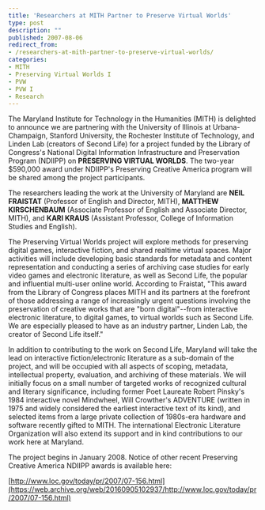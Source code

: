 ```yaml
---
title: 'Researchers at MITH Partner to Preserve Virtual Worlds'
type: post
description: ""
published: 2007-08-06
redirect_from: 
- /researchers-at-mith-partner-to-preserve-virtual-worlds/
categories:
- MITH
- Preserving Virtual Worlds I
- PVW
- PVW I
- Research
---
```

The Maryland Institute for Technology in the Humanities (MITH) is delighted to announce we are partnering with the University of Illinois at Urbana-Champaign, Stanford University, the Rochester Institute of Technology, and Linden Lab (creators of Second Life) for a project funded by the Library of Congress's National Digital Information Infrastructure and Preservation Program (NDIIPP) on **PRESERVING VIRTUAL WORLDS**. The two-year \$590,000 award under NDIIPP's Preserving Creative America program will be shared among the project participants.

The researchers leading the work at the University of Maryland are **NEIL FRAISTAT** (Professor of English and Director, MITH), **MATTHEW KIRSCHENBAUM** (Associate Professor of English and Associate Director, MITH), and **KARI KRAUS** (Assistant Professor, College of Information Studies and English).

The Preserving Virtual Worlds project will explore methods for preserving digital games, interactive fiction, and shared realtime virtual spaces. Major activities will include developing basic standards for metadata and content representation and conducting a series of archiving case studies for early video games and electronic literature, as well as Second Life, the popular and influential multi-user online world. According to Fraistat, "This award from the Library of Congress places MITH and its partners at the forefront of those addressing a range of increasingly urgent questions involving the preservation of creative works that are "born digital"--from interactive electronic literature, to digital games, to virtual worlds such as Second Life. We are especially pleased to have as an industry partner, Linden Lab, the creator of Second Life itself."

In addition to contributing to the work on Second Life, Maryland will take the lead on interactive fiction/electronic literature as a sub-domain of the project, and will be occupied with all aspects of scoping, metadata, intellectual property, evaluation, and archiving of these materials. We will initially focus on a small number of targeted works of recognized cultural and literary significance, including former Poet Laureate Robert Pinsky's 1984 interactive novel Mindwheel, Will Crowther's ADVENTURE (written in 1975 and widely considered the earliest interactive text of its kind), and selected items from a large private collection of 1980s-era hardware and software recently gifted to MITH. The international Electronic Literature Organization will also extend its support and in kind contributions to our work here at Maryland.

The project begins in January 2008. Notice of other recent Preserving Creative America NDIIPP awards is available here:

[http://www.loc.gov/today/pr/2007/07-156.html](https://web.archive.org/web/20160905102937/http://www.loc.gov/today/pr/2007/07-156.html)
